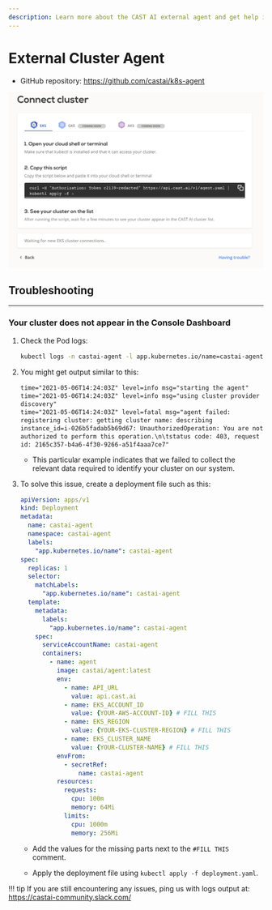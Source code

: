 ```yaml
---
description: Learn more about the CAST AI external agent and get help if you need to do some troubleshooting.
---
```


# External Cluster Agent

* GitHub repository: <https://github.com/castai/k8s-agent>

![Agent Install script](agent/k8s-agent_connect.png)

## Troubleshooting

---

### Your cluster does not appear in the Console Dashboard

1. Check the Pod logs:

    ```sh
    kubectl logs -n castai-agent -l app.kubernetes.io/name=castai-agent
    ```

2. You might get output similar to this:

   ```text
   time="2021-05-06T14:24:03Z" level=info msg="starting the agent"
   time="2021-05-06T14:24:03Z" level=info msg="using cluster provider discovery"
   time="2021-05-06T14:24:03Z" level=fatal msg="agent failed: registering cluster: getting cluster name: describing instance_id=i-026b5fadab5b69d67: UnauthorizedOperation: You are not authorized to perform this operation.\n\tstatus code: 403, request id: 2165c357-b4a6-4f30-9266-a51f4aaa7ce7"
   ```

    * This particular example indicates that we failed to collect the relevant data required to identify your cluster on our system.

3. To solve this issue, create a deployment file such as this:

   ```yaml
   apiVersion: apps/v1
   kind: Deployment
   metadata:
     name: castai-agent
     namespace: castai-agent
     labels:
       "app.kubernetes.io/name": castai-agent
   spec:
     replicas: 1
     selector:
       matchLabels:
         "app.kubernetes.io/name": castai-agent
     template:
       metadata:
         labels:
           "app.kubernetes.io/name": castai-agent
       spec:
         serviceAccountName: castai-agent
         containers:
           - name: agent
             image: castai/agent:latest
             env:
               - name: API_URL
                 value: api.cast.ai
               - name: EKS_ACCOUNT_ID
                 value: {YOUR-AWS-ACCOUNT-ID} # FILL THIS
               - name: EKS_REGION
                 value: {YOUR-EKS-CLUSTER-REGION} # FILL THIS
               - name: EKS_CLUSTER_NAME
                 value: {YOUR-CLUSTER-NAME} # FILL THIS
             envFrom:
               - secretRef:
                   name: castai-agent
             resources:
               requests:
                 cpu: 100m
                 memory: 64Mi
               limits:
                 cpu: 1000m
                 memory: 256Mi
   ```

   * Add the values for the missing parts next to the `#FILL THIS` comment.

   * Apply the deployment file using `kubectl apply -f deployment.yaml`.

!!! tip
      If you are still encountering any issues, ping us with logs output at:
      <https://castai-community.slack.com/>
